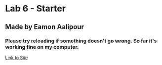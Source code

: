 # Lab 6 - Starter

## Made by Eamon Aalipour

### Please try reloading if something doesn't go wrong. So far it's working fine on my computer.

[Link to Site](https://aalipoure34.github.io/Lab6_Starter/)
